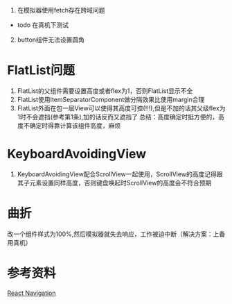 1. 在模拟器使用fetch存在跨域问题
- todo 在真机下测试
2. button组件无法设置圆角

# FlatList问题
1. FlatList的父组件需要设置高度或者flex为1，否则FlatList显示不全
2. FlatList使用ItemSeparatorComponent做分隔效果比使用margin合理
3. FlatList外面在包一层View可以使得其高度可控(!!!),但是不加的话其父级flex为1时不会遮挡(参考第1条),加的话反而又遮挡了
    总结：高度确定时挺方便的，高度不确定时得靠计算该组件高度，麻烦

# KeyboardAvoidingView
1. KeyboardAvoidingView配合ScrollView一起使用，ScrollView的高度记得跟其子元素设置同样高度，否则键盘唤起时ScrollView的高度会不符合预期

# 曲折
改一个组件样式为100%,然后模拟器就失去响应，工作被迫中断（解决方案：上备用真机）

# 参考资料
[React Navigation](https://reactnavigation.org/docs/4.x/tab-based-navigation/)